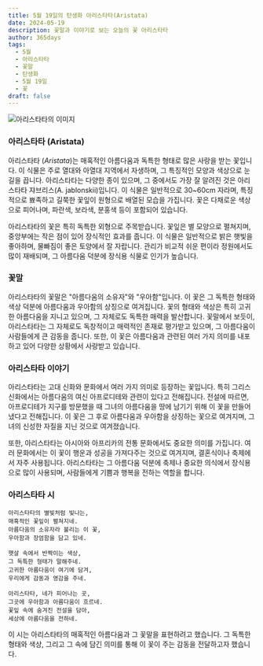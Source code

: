 ```yaml
---
title: 5월 19일의 탄생화 아리스타타(Aristata)
date: 2024-05-19
description: 꽃말과 이야기로 보는 오늘의 꽃 아리스타타
author: 365days
tags:
  - 5월
  - 아리스타타
  - 꽃말
  - 탄생화
  - 5월 19일
  - 꽃
draft: false
---
```



![아리스타타의 이미지](https://cdn.pixabay.com/photo/2014/12/05/01/21/gaillardia-557400_640.jpg#center)


### 아리스타타 (Aristata)

아리스타타 (*Aristata*)는 매혹적인 아름다움과 독특한 형태로 많은 사랑을 받는 꽃입니다. 이 식물은 주로 열대와 아열대 지역에서 자생하며, 그 특징적인 모양과 색상으로 눈길을 끕니다. 아리스타타는 다양한 종이 있으며, 그 중에서도 가장 잘 알려진 것은 아리스타타 쟈브리스(A. jablonskii)입니다. 이 식물은 일반적으로 30~60cm 자라며, 특징적으로 뾰족하고 길쭉한 꽃잎이 원형으로 배열된 모습을 가집니다. 꽃은 다채로운 색상으로 피어나며, 파란색, 보라색, 분홍색 등이 포함되어 있습니다.

아리스타타의 꽃은 특히 독특한 외형으로 주목받습니다. 꽃잎은 별 모양으로 펼쳐지며, 중앙부에는 작은 점이 있어 장식적인 효과를 줍니다. 이 식물은 일반적으로 밝은 햇빛을 좋아하며, 물빠짐이 좋은 토양에서 잘 자랍니다. 관리가 비교적 쉬운 편이라 정원에서도 많이 재배되며, 그 아름다움 덕분에 장식용 식물로 인기가 높습니다.

### 꽃말

아리스타타의 꽃말은 "아름다움의 소유자"와 "우아함"입니다. 이 꽃은 그 독특한 형태와 색상 덕분에 아름다움과 우아함의 상징으로 여겨집니다. 꽃의 형태와 색상은 특히 고귀한 아름다움을 지니고 있으며, 그 자체로도 독특한 매력을 발산합니다. 꽃말에서 보듯이, 아리스타타는 그 자체로도 독창적이고 매력적인 존재로 평가받고 있으며, 그 아름다움이 사람들에게 큰 감동을 줍니다. 또한, 이 꽃은 아름다움과 관련된 여러 가지 의미를 내포하고 있어 다양한 상황에서 사랑받고 있습니다.

### 아리스타타 이야기

아리스타타는 고대 신화와 문화에서 여러 가지 의미로 등장하는 꽃입니다. 특히 그리스 신화에서는 아름다움의 여신 아프로디테와 관련이 있다고 전해집니다. 전설에 따르면, 아프로디테가 지구를 방문했을 때 그녀의 아름다움을 땅에 남기기 위해 이 꽃을 만들어냈다고 전해집니다. 이 꽃은 그 후로 아름다움과 우아함을 상징하는 꽃으로 여겨지며, 그녀의 신성한 자질을 지닌 것으로 여겨졌습니다.

또한, 아리스타타는 아시아와 아프리카의 전통 문화에서도 중요한 의미를 가집니다. 여러 문화에서는 이 꽃이 행운과 성공을 가져다주는 것으로 여겨지며, 결혼식이나 축제에서 자주 사용됩니다. 아리스타타는 그 아름다움 덕분에 축제나 중요한 의식에서 장식용으로 많이 사용되며, 사람들에게 기쁨과 행복을 전하는 역할을 합니다.

### 아리스타타 시

```
아리스타타의 별빛처럼 빛나는,  
매혹적인 꽃잎이 펼쳐지네.  
아름다움의 소유자라 불리는 이 꽃,  
우아함과 장엄함을 담고 있네.

햇살 속에서 반짝이는 색상,  
그 독특한 형태가 말해주네.  
고귀한 아름다움이 여기에 담겨,  
우리에게 감동과 영감을 주네.

아리스타타, 네가 피어나는 곳,  
그곳에 우아함과 아름다움이 흐르네.  
꽃잎 속에 숨겨진 전설을 담아,  
세상에 아름다움을 전하네.
```

이 시는 아리스타타의 매혹적인 아름다움과 그 꽃말을 표현하려고 했습니다. 그 독특한 형태와 색상, 그리고 그 속에 담긴 의미를 통해 이 꽃이 주는 감동을 전달하고자 했습니다.
